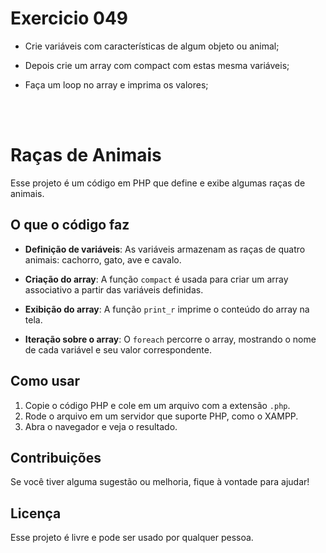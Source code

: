 # Exercicio 049

-   Crie variáveis com características de algum objeto ou animal;

-   Depois crie um array com compact com estas mesma variáveis;

-   Faça um loop no array e imprima os valores;

<br><br>

# Raças de Animais

Esse projeto é um código em PHP que define e exibe algumas raças de animais.

## O que o código faz

-   **Definição de variáveis**: As variáveis armazenam as raças de quatro animais: cachorro, gato, ave e cavalo.

-   **Criação do array**: A função `compact` é usada para criar um array associativo a partir das variáveis definidas.

-   **Exibição do array**: A função `print_r` imprime o conteúdo do array na tela.

-   **Iteração sobre o array**: O `foreach` percorre o array, mostrando o nome de cada variável e seu valor correspondente.

## Como usar

1. Copie o código PHP e cole em um arquivo com a extensão `.php`.
2. Rode o arquivo em um servidor que suporte PHP, como o XAMPP.
3. Abra o navegador e veja o resultado.

## Contribuições

Se você tiver alguma sugestão ou melhoria, fique à vontade para ajudar!

## Licença

Esse projeto é livre e pode ser usado por qualquer pessoa.
